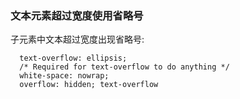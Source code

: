 ### 文本元素超过宽度使用省略号
子元素中文本超过宽度出现省略号:
```
  text-overflow: ellipsis;
  /* Required for text-overflow to do anything */
  white-space: nowrap;
  overflow: hidden; text-overflow
```
